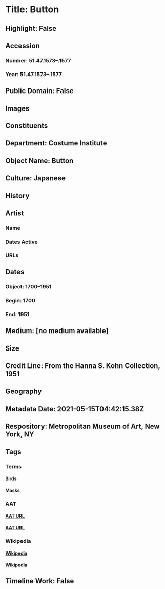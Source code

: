 # Title: Button
## Highlight: False
## Accession
### Number: 51.47.1573–.1577
### Year: 51.47.1573–.1577
## Public Domain: False
## Images
## Constituents
## Department: Costume Institute
## Object Name: Button
## Culture: Japanese
## History
## Artist
### Name
### Dates Active
### URLs
## Dates
### Object: 1700–1951
### Begin: 1700
### End: 1951
## Medium: [no medium available]
## Size
## Credit Line: From the Hanna S. Kohn Collection, 1951
## Geography
## Metadata Date: 2021-05-15T04:42:15.38Z
## Respository: Metropolitan Museum of Art, New York, NY
## Tags
### Terms
#### Birds
#### Masks
### AAT
#### [AAT URL](http://vocab.getty.edu/page/aat/300266506)
#### [AAT URL](http://vocab.getty.edu/page/aat/300262834)
### Wikipedia
#### [Wikipedia]()
#### [Wikipedia]()
## Timeline Work: False